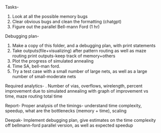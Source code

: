 Tasks- 
1. Look at all the possible memory bugs
2. Clear obvious bugs and clean the formatting (chatgpt)
3. Figure out the parallel Bell-mann Ford (1 hr)


Debugging plan-
1. Make a copy of this folder, and a debugging plan, with print statements
2. Take outputs(file+visualizing) after pattern routing as well as maze routing
    print outputs-keep track of memory+others 
3. Plot the progress of simulated annealing
4. Time SA, bell-man ford.
5. Try a test case with a small number of large nets, as well as a large number of small-moderate nets

Required analytics-
. Number of vias, overflows, wirelength, percent improvement due to simulated annealing with graph of improvement vs time, maze routing total time

Report- 
Proper analysis of the timings- understand time complexity, speedup, what are the bottlenecks (memory + time), scaling

Deepak- Implement debugging plan, give estimates on the time complexity off bellmann-ford parallel version, as well as expected speedup